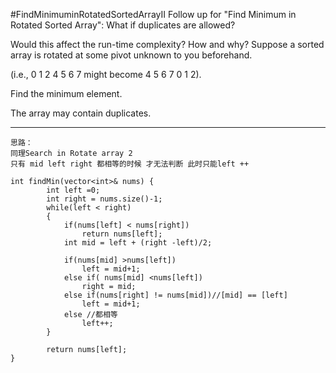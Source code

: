 #FindMinimuminRotatedSortedArrayII
Follow up for "Find Minimum in Rotated Sorted Array":
What if duplicates are allowed?

Would this affect the run-time complexity? How and why?
Suppose a sorted array is rotated at some pivot unknown to you beforehand.

(i.e., 0 1 2 4 5 6 7 might become 4 5 6 7 0 1 2).

Find the minimum element.

The array may contain duplicates.



---



```
思路：
同理Search in Rotate array 2
只有 mid left right 都相等的时候 才无法判断 此时只能left ++

int findMin(vector<int>& nums) {
        int left =0;
        int right = nums.size()-1;
        while(left < right)
        {
            if(nums[left] < nums[right])
                return nums[left];
            int mid = left + (right -left)/2;
            
            if(nums[mid] >nums[left])
                left = mid+1;
            else if( nums[mid] <nums[left])
                right = mid;
            else if(nums[right] != nums[mid])//[mid] == [left]
                left = mid+1;
            else //都相等
                left++;
        }
        
        return nums[left];
}
```
